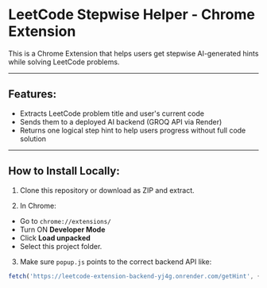 # LeetCode Stepwise Helper - Chrome Extension 

This is a Chrome Extension that helps users get stepwise AI-generated hints while solving LeetCode problems.

---

## Features:

- Extracts LeetCode problem title and user's current code
- Sends them to a deployed AI backend (GROQ API via Render)
- Returns one logical step hint to help users progress without full code solution

---

## How to Install Locally:

1. Clone this repository or download as ZIP and extract.

2. In Chrome:
- Go to `chrome://extensions/`
- Turn ON **Developer Mode**
- Click **Load unpacked**
- Select this project folder.

3. Make sure `popup.js` points to the correct backend API like:

```javascript
fetch('https://leetcode-extension-backend-yj4g.onrender.com/getHint', {...})
